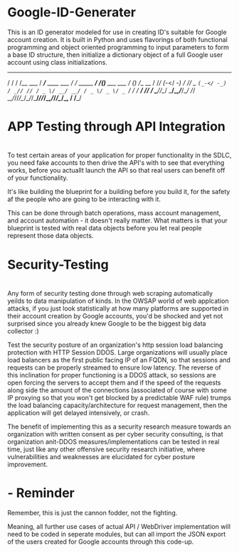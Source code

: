 # Google-ID-Generater


This is an ID generator modeled for use in creating ID's suitable for Google account creation. It is built in Python and uses flavorings of both functional programming and object oriented programming to input parameters to form a base ID structure, then initialize a dictionary object of a full Google user account using class initializations.




  __  __          _____               ____              __  _                ___ __      
 / / / /__ ___   / ___/__ ____ ___   / __/_ _____  ____/ /_(_)__  ___  ___ _/ (_) /___ __
/ /_/ (_-</ -_) / /__/ _ `(_-</ -_) / _// // / _ \/ __/ __/ / _ \/ _ \/ _ `/ / / __/ // /
\____/___/\__/  \___/\_,_/___/\__/ /_/  \_,_/_//_/\__/\__/_/\___/_//_/\_,_/_/_/\__/\_, / 
                                                                                  /___/  
# ###################################
# APP Testing through API Integration
# ###################################
To test certain areas of your application for proper functionality
in the SDLC, you need fake accounts to then drive the API's with 
to see that everything works, before you actuallt launch the API 
so that real users can benefit off of your functionality. 

It's like building the blueprint for a building before you build it, 
for the safety af the people who are going to be interacting with it.

This can be done through batch operations, mass account management, and 
account automation - it doesn't really matter. What matters is that your 
blueprint is tested with real data objects before you let real people represent
those data objects.


# ################
# Security-Testing
# ################
Any form of security testing done through web scraping automatically yeilds to data manipulation of kinds.
In the OWSAP world of web applcation attacks, if you just look statistically at how many platforms are supported 
in their account creation by Google accounts, you'd be shocked and yet not surprised since you already knew Google 
to be the biggest big data collector :)

Test the security posture of an organization's http session load balancing protection with HTTP Session DDOS. 
Large organizations will usually place load balancers as the first public facing IP of an FQDN, so that sessions and 
requests can be properly streamed to ensure low latency. The reverse of this inclination for proper functioning 
is a DDOS attack, so sessions are open forcing the servers to accept them and if the speed of the requests along side
the amount of the connections (associated of course with some IP proxying so that you won't get blocked by a predictable
WAF rule) trumps the load balancing capacity/architecture for request management, then the application will get delayed
intensively, or crash. 

The benefit of implementing this as a security research measure towards an organization with written consent as per 
cyber security consulting, is that organization anit-DDOS measures/implementations can be tested in real time, just like 
any other offensive security research initiative, where vulnerabilities and weaknesses are elucidated for cyber posture
improvement.


# - Reminder
Remember, this is just the cannon fodder, not the fighting.

Meaning, all further use cases of actual API / WebDriver implementation
will need to be coded in seperate modules, but can all import the JSON 
export of the users created for Google accounts through this code-up.
